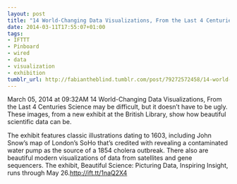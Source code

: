 ```yaml
---
layout: post
title: "14 World-Changing Data Visualizations, From the Last 4 Centuries - Wired Science"
date: 2014-03-11T17:55:07+01:00
tags:
- IFTTT
- Pinboard
- wired
- data
- visualization
- exhibition
tumblr_url: http://fabiantheblind.tumblr.com/post/79272572458/14-world-changing-data-visualizations-from-the-last-4
---
```

March 05, 2014 at 09:32AM
14 World-Changing Data Visualizations, From the Last 4 Centuries
Science may be difficult, but it doesn’t have to be ugly. These images, from a new exhibit at the British Library, show how beautiful scientific data can be.

The exhibit features classic illustrations dating to 1603, including John Snow’s map of London’s SoHo that’s credited with revealing a contaminated water pump as the source of a 1854 cholera outbreak. There also are beautiful modern visualizations of data from satellites and gene sequencers. The exhibit, Beautiful Science: Picturing Data, Inspiring Insight, runs through May 26.http://ift.tt/1naQ2X4
